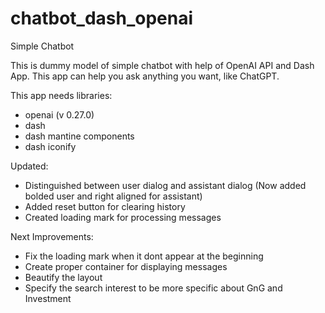 # chatbot_dash_openai

Simple Chatbot

This is dummy model of simple chatbot with help of OpenAI API and Dash App.
This app can help you ask anything you want, like ChatGPT.

This app needs libraries:
- openai (v 0.27.0)
- dash
- dash mantine components
- dash iconify

Updated:
- Distinguished between user dialog and assistant dialog (Now added bolded user and right aligned for assistant)
- Added reset button for clearing history
- Created loading mark for processing messages

Next Improvements:
- Fix the loading mark when it dont appear at the beginning
- Create proper container for displaying messages
- Beautify the layout
- Specify the search interest to be more specific about GnG and Investment

